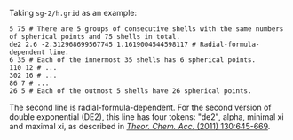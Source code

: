 Taking `sg-2/h.grid` as an example:
```
5 75 # There are 5 groups of consecutive shells with the same numbers of spherical points and 75 shells in total.
de2 2.6 -2.312968699567745 1.1619004544598117 # Radial-formula-dependent line.
6 35 # Each of the innermost 35 shells has 6 spherical points.
110 12 # ...
302 16 # ...
86 7 # ...
26 5 # Each of the outmost 5 shells have 26 spherical points.
```
The second line is radial-formula-dependent. For the second version of double exponential (DE2), this line has four tokens: "de2", alpha, minimal xi and maximal xi, as described in [*Theor. Chem. Acc.* (2011) 130:645-669](https://link.springer.com/article/10.1007/s00214-011-0985-x).
